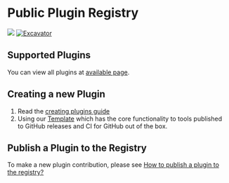 # Public Plugin Registry 
[![](https://img.shields.io/github/directory-file-count/version-fox/vfox-plugins%2Fplugins?style=flat&label=Available%20Plugins)](https://vfox.lhan.me/plugins/available.html)
[![Excavator](https://github.com/version-fox/vfox-plugins/actions/workflows/update_plugin.yaml/badge.svg)](https://github.com/version-fox/vfox-plugins/actions/workflows/update_plugin.yaml)



## Supported Plugins

You can view all plugins at [available page](https://vfox.lhan.me/plugins/available.html).

## Creating a new Plugin

1. Read the [creating plugins guide](https://vfox.lhan.me/plugins/create/howto.html)
2. Using our [Template](https://github.com/version-fox/vfox-plugin-template) which has the core functionality to tools published to GitHub releases and CI for GitHub out of the box.

## Publish a Plugin to the Registry

To make a new plugin contribution, please see [How to publish a plugin to the registry?](https://vfox.lhan.me/plugins/create/howto_registry.html)



